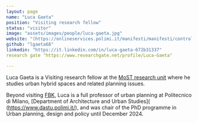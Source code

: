 ```yaml
---
layout: page
name: "Luca Gaeta"
position: "Visiting research fellow"
status: "visitor"
image: "assets/images/people/luca-gaeta.jpg"
website: "(https://onlineservices.polimi.it/manifesti/manifesti/controller/ricerche/RicercaPerDocentiPublic.do?EVN_ELENCO_DIDATTICA=evento&lang=IT&k_doc=72234&aa=2023&n_docente=gaeta&tab_ricerca=2&jaf_currentWFID=main)"
github: "lgaeta68"
linkedin: "https://it.linkedin.com/in/luca-gaeta-672b31337"
research gate "https://www.researchgate.net/profile/Luca-Gaeta"

---
```


Luca Gaeta is a Visiting research fellow at the [MoST research
unit](/) where he studies urban hybrid spaces and related planning issues.

<!--more-->

Beyond visiting [FBK](https://www.fbk.eu/), Luca is a full professor of urban planning
at Politecnico di Milano, [Department of Architecture and Urban Studies](
(https://www.dastu.polimi.it/), and was chair of the PhD programme
in Urban planning, design and policy until December 2024.
